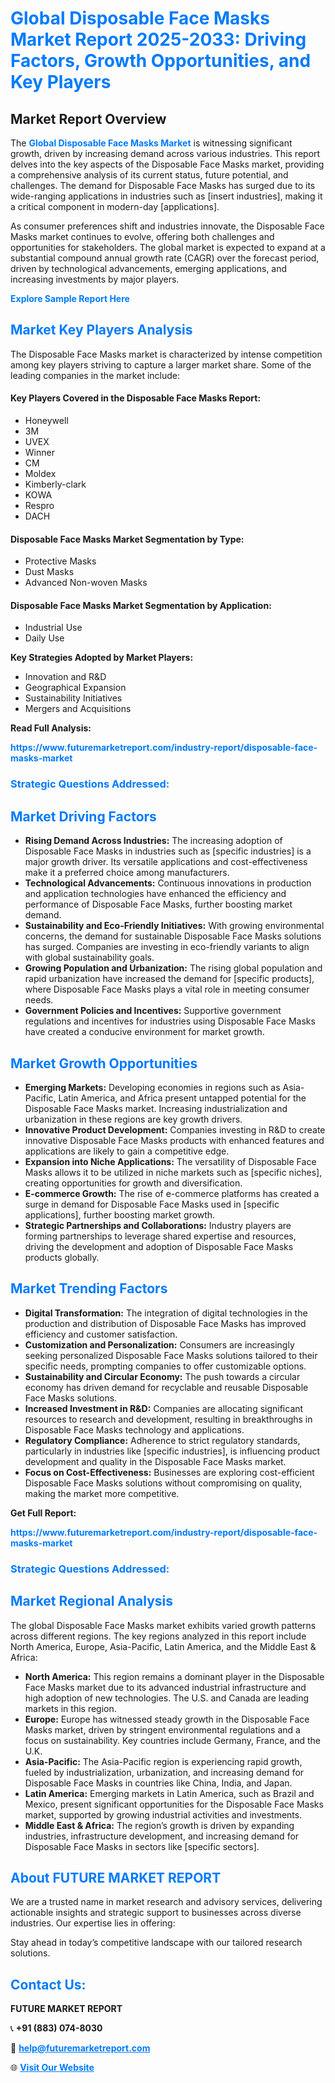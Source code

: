 <h1 style="color: #007BFF;">Global Disposable Face Masks Market Report 2025-2033: Driving Factors, Growth Opportunities, and Key Players</h1>

<section id="overview">
<h2>Market Report Overview</h2>
<p>The <a href="https://www.futuremarketreport.com/industry-report/disposable-face-masks-market" style="color: #007BFF; text-decoration: none;"><strong>Global Disposable Face Masks Market</strong></a> is witnessing significant growth, driven by increasing demand across various industries. This report delves into the key aspects of the Disposable Face Masks market, providing a comprehensive analysis of its current status, future potential, and challenges. The demand for Disposable Face Masks has surged due to its wide-ranging applications in industries such as [insert industries], making it a critical component in modern-day [applications].</p>
<p>As consumer preferences shift and industries innovate, the Disposable Face Masks market continues to evolve, offering both challenges and opportunities for stakeholders. The global market is expected to expand at a substantial compound annual growth rate (CAGR) over the forecast period, driven by technological advancements, emerging applications, and increasing investments by major players.</p>
</section>

<section id="overview">
<p><a href="https://www.futuremarketreport.com/request-sample/reportId=91145" style="color: #007BFF; text-decoration: none;"><strong>Explore Sample Report Here</strong></a></p>
</section>

<section id="key-players">
<h2 style="color: #007BFF;">Market Key Players Analysis</h2>
<p>The Disposable Face Masks market is characterized by intense competition among key players striving to capture a larger market share. Some of the leading companies in the market include:</p>
<h4>Key Players Covered in the Disposable Face Masks Report:</h4>
<ul><li>Honeywell</li><li>3M</li><li>UVEX</li><li>Winner</li><li>CM</li><li>Moldex</li><li>Kimberly-clark</li><li>KOWA</li><li>Respro</li><li>DACH</li></ul>
<h4>Disposable Face Masks Market Segmentation by Type:</h4>
<ul><li>Protective Masks</li><li>Dust Masks</li><li>Advanced Non-woven Masks</li></ul>

<h4>Disposable Face Masks Market Segmentation by Application:</h4>
<ul><li>Industrial Use</li><li>Daily Use</li></ul>
<p><strong>Key Strategies Adopted by Market Players:</strong></p>
<ul>
<li>Innovation and R&D</li>
<li>Geographical Expansion</li>
<li>Sustainability Initiatives</li>
<li>Mergers and Acquisitions</li>
</ul>
</section>

<section>
<p><strong>Read Full Analysis: </strong></p><a href="https://www.futuremarketreport.com/industry-report/disposable-face-masks-market" style="color: #007BFF; text-decoration: none;"><strong>https://www.futuremarketreport.com/industry-report/disposable-face-masks-market</strong></a>
<h3 style="color: #007BFF;">Strategic Questions Addressed:</h3>
</section>

<section id="driving-factors">
<h2 style="color: #007BFF;">Market Driving Factors</h2>
<ul>
<li><strong>Rising Demand Across Industries:</strong> The increasing adoption of Disposable Face Masks in industries such as [specific industries] is a major growth driver. Its versatile applications and cost-effectiveness make it a preferred choice among manufacturers.</li>
<li><strong>Technological Advancements:</strong> Continuous innovations in production and application technologies have enhanced the efficiency and performance of Disposable Face Masks, further boosting market demand.</li>
<li><strong>Sustainability and Eco-Friendly Initiatives:</strong> With growing environmental concerns, the demand for sustainable Disposable Face Masks solutions has surged. Companies are investing in eco-friendly variants to align with global sustainability goals.</li>
<li><strong>Growing Population and Urbanization:</strong> The rising global population and rapid urbanization have increased the demand for [specific products], where Disposable Face Masks plays a vital role in meeting consumer needs.</li>
<li><strong>Government Policies and Incentives:</strong> Supportive government regulations and incentives for industries using Disposable Face Masks have created a conducive environment for market growth.</li>
</ul>
</section>

<section id="growth-opportunities">
<h2 style="color: #007BFF;">Market Growth Opportunities</h2>
<ul>
<li><strong>Emerging Markets:</strong> Developing economies in regions such as Asia-Pacific, Latin America, and Africa present untapped potential for the Disposable Face Masks market. Increasing industrialization and urbanization in these regions are key growth drivers.</li>
<li><strong>Innovative Product Development:</strong> Companies investing in R&D to create innovative Disposable Face Masks products with enhanced features and applications are likely to gain a competitive edge.</li>
<li><strong>Expansion into Niche Applications:</strong> The versatility of Disposable Face Masks allows it to be utilized in niche markets such as [specific niches], creating opportunities for growth and diversification.</li>
<li><strong>E-commerce Growth:</strong> The rise of e-commerce platforms has created a surge in demand for Disposable Face Masks used in [specific applications], further boosting market growth.</li>
<li><strong>Strategic Partnerships and Collaborations:</strong> Industry players are forming partnerships to leverage shared expertise and resources, driving the development and adoption of Disposable Face Masks products globally.</li>
</ul>
</section>

<section id="trending-factors">
<h2 style="color: #007BFF;">Market Trending Factors</h2>
<ul>
<li><strong>Digital Transformation:</strong> The integration of digital technologies in the production and distribution of Disposable Face Masks has improved efficiency and customer satisfaction.</li>
<li><strong>Customization and Personalization:</strong> Consumers are increasingly seeking personalized Disposable Face Masks solutions tailored to their specific needs, prompting companies to offer customizable options.</li>
<li><strong>Sustainability and Circular Economy:</strong> The push towards a circular economy has driven demand for recyclable and reusable Disposable Face Masks solutions.</li>
<li><strong>Increased Investment in R&D:</strong> Companies are allocating significant resources to research and development, resulting in breakthroughs in Disposable Face Masks technology and applications.</li>
<li><strong>Regulatory Compliance:</strong> Adherence to strict regulatory standards, particularly in industries like [specific industries], is influencing product development and quality in the Disposable Face Masks market.</li>
<li><strong>Focus on Cost-Effectiveness:</strong> Businesses are exploring cost-efficient Disposable Face Masks solutions without compromising on quality, making the market more competitive.</li>
</ul>
</section>

<section>
<p><strong>Get Full Report: </strong></p><a href="https://www.futuremarketreport.com/industry-report/disposable-face-masks-market" style="color: #007BFF; text-decoration: none;"><strong>https://www.futuremarketreport.com/industry-report/disposable-face-masks-market</strong></a>
<h3 style="color: #007BFF;">Strategic Questions Addressed:</h3>
</section>


<section id="regional-analysis">
<h2 style="color: #007BFF;">Market Regional Analysis</h2>
<p>The global Disposable Face Masks market exhibits varied growth patterns across different regions. The key regions analyzed in this report include North America, Europe, Asia-Pacific, Latin America, and the Middle East & Africa:</p>
<ul>
<li><strong>North America:</strong> This region remains a dominant player in the Disposable Face Masks market due to its advanced industrial infrastructure and high adoption of new technologies. The U.S. and Canada are leading markets in this region.</li>
<li><strong>Europe:</strong> Europe has witnessed steady growth in the Disposable Face Masks market, driven by stringent environmental regulations and a focus on sustainability. Key countries include Germany, France, and the U.K.</li>
<li><strong>Asia-Pacific:</strong> The Asia-Pacific region is experiencing rapid growth, fueled by industrialization, urbanization, and increasing demand for Disposable Face Masks in countries like China, India, and Japan.</li>
<li><strong>Latin America:</strong> Emerging markets in Latin America, such as Brazil and Mexico, present significant opportunities for the Disposable Face Masks market, supported by growing industrial activities and investments.</li>
<li><strong>Middle East & Africa:</strong> The region’s growth is driven by expanding industries, infrastructure development, and increasing demand for Disposable Face Masks in sectors like [specific sectors].</li>
</ul>
</section>

<footer>
<h2 style="color: #007BFF;">About FUTURE MARKET REPORT</h2>
<p>We are a trusted name in market research and advisory services, delivering actionable insights and strategic support to businesses across diverse industries. Our expertise lies in offering:</p>

<p>Stay ahead in today’s competitive landscape with our tailored research solutions.</p>

<h2 style="color: #007BFF;">Contact Us:</h2>
<p><strong>FUTURE MARKET REPORT</strong></p>
<p>📞 <strong>+91 (883) 074-8030</strong></p>
<p>📧 <strong><a href="mailto:help@futuremarketreport.com" style="color: #007BFF;">help@futuremarketreport.com</a></strong></p>
<p>🌐 <strong><a href="https://www.futuremarketreport.com/" style="color: #007BFF;">Visit Our Website</a></strong></p>
</footer>